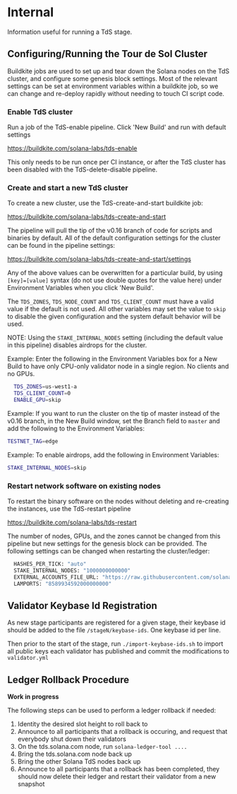 # Internal
Information useful for running a TdS stage.

## Configuring/Running the Tour de Sol Cluster
Buildkite jobs are used to set up and tear down the Solana nodes on the TdS cluster, and configure some genesis block settings.
Most of the relevant settings can be set at environment variables within a buildkite job, so we can change and re-deploy rapidly without needing to touch CI script code.

### Enable TdS cluster
Run a job of the TdS-enable pipeline.  Click 'New Build' and run with default settings

https://buildkite.com/solana-labs/tds-enable

This only needs to be run once per CI instance, or after the TdS cluster has been disabled with the TdS-delete-disable pipeline.

### Create and start a new TdS cluster
To create a new cluster, use the TdS-create-and-start buildkite job:

https://buildkite.com/solana-labs/tds-create-and-start

The pipeline will pull the tip of the v0.16 branch of code for scripts and binaries by default.
All of the default configuration settings for the cluster can be found in the pipeline settings:

https://buildkite.com/solana-labs/tds-create-and-start/settings

Any of the above values can be overwritten for a particular build, by using `[key]=[value]` syntax (do not use double quotes for the value here) under Environment Variables when you click 'New Build'.

The `TDS_ZONES`, `TDS_NODE_COUNT` and `TDS_CLIENT_COUNT` must have a valid value if the default is not used.  All other variables may set the value to `skip` to disable the given configuration and the system default behavior will be used.

NOTE: Using the `STAKE_INTERNAL_NODES` setting (including the default value in this pipeline) disables airdrops for the cluster.

Example:  Enter the following in the Environment Variables box for a New Build to have only CPU-only validator node in a single region.  No clients and no GPUs.
```bash
  TDS_ZONES=us-west1-a
  TDS_CLIENT_COUNT=0
  ENABLE_GPU=skip
```

Example:  If you want to run the cluster on the tip of master instead of the v0.16 branch, in the New Build window, set the Branch field to `master` and add the following to the Environment Variables:
```bash
TESTNET_TAG=edge
```

Example:  To enable airdrops, add the following in Environment Variables:
```bash
STAKE_INTERNAL_NODES=skip
```

### Restart network software on existing nodes
To restart the binary software on the nodes without deleting and re-creating the instances, use the TdS-restart pipeline

https://buildkite.com/solana-labs/tds-restart

The number of nodes, GPUs, and the zones cannot be changed from this pipeline but new settings for the genesis block can be provided.  The following settings can be changed when restarting the cluster/ledger:
```bash
  HASHES_PER_TICK: "auto"
  STAKE_INTERNAL_NODES: "1000000000000"
  EXTERNAL_ACCOUNTS_FILE_URL: "https://raw.githubusercontent.com/solana-labs/tour-de-sol/master/stage1/validator.yml"
  LAMPORTS: "8589934592000000000"
  ```

## Validator Keybase Id Registration
As new stage participants are registered for a given stage, their keybase id should be added to
the file `/stageN/keybase-ids`.  One keybase id per line.

Then prior to the start of the stage, run `./import-keybase-ids.sh` to import
all public keys each validator has published and commit the modifications to
`validator.yml`

## Ledger Rollback Procedure
**Work in progress**

The following steps can be used to perform a ledger rollback if needed:
1. Identity the desired slot height to roll back to
2. Announce to all participants that a rollback is occuring, and request that everybody shut down their validators
3. On the tds.solana.com node, run `solana-ledger-tool ....`
4. Bring the tds.solana.com node back up
5. Bring the other Solana TdS nodes back up
2. Announce to all participants that a rollback has been completed, they should now delete their ledger and restart their validator from a new snapshot
